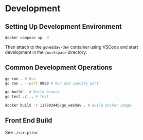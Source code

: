 # Development

## Setting Up Development Environment

```sh
docker compose up -d
```

Then attach to the `gowebdav-dev` container using VSCode and start development in the `/workspace` directory.

## Common Development Operations

```sh
go run . # Run
go run . --port 8080 # Run and specify port

go build . # Build binary
go test ./... # Test

docker build -t 117503445/go_webdav . # Build Docker image
```

## Front End Build

See `./script/ui`
